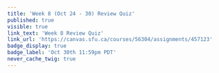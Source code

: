 ```yaml
---
title: 'Week 8 (Oct 24 - 30) Review Quiz'
published: true
visible: true
link_text: 'Week 8 Review Quiz'
link_url: 'https://canvas.sfu.ca/courses/56304/assignments/457123'
badge_display: true
badge_label: 'Oct 30th 11:59pm PDT'
never_cache_twig: true
---
```

